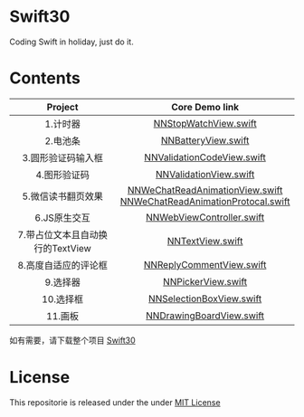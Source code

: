 # Swift30

Coding Swift in holiday, just do it.

# Contents

| Project | Core Demo link |
|:-------:|:-------:|
| 1.计时器 | [NNStopWatchView.swift](https://github.com/liuzhongning/Swift30/blob/master/Swift30/Projects/Project%2001/NNStopWatchView.swift)|
| 2.电池条 | [NNBatteryView.swift](https://github.com/liuzhongning/Swift30/blob/master/Swift30/Projects/Project%2002/NNBatteryView.swift)|
| 3.圆形验证码输入框 | [NNValidationCodeView.swift](https://github.com/liuzhongning/Swift30/blob/master/Swift30/Projects/Project%2003/NNValidationCodeView.swift)|
| 4.图形验证码 | [NNValidationView.swift](https://github.com/liuzhongning/Swift30/blob/master/Swift30/Projects/Project%2004/NNValidationView.swift)|
| 5.微信读书翻页效果 | [NNWeChatReadAnimationView.swift](https://github.com/liuzhongning/Swift30/blob/master/Swift30/Projects/Project%2005/NNWeChatReadAnimationView.swift) <br> [NNWeChatReadAnimationProtocal.swift](https://github.com/liuzhongning/Swift30/blob/master/Swift30/Projects/Project%2005/NNWeChatReadAnimationProtocal.swift)|
| 6.JS原生交互 | [NNWebViewController.swift](https://github.com/liuzhongning/Swift30/blob/master/Swift30/Projects/Project%2006/NNWebViewController.swift)|
| 7.带占位文本且自动换行的TextView | [NNTextView.swift](https://github.com/liuzhongning/Swift30/blob/master/Swift30/Projects/Project%2007/NNTextView.swift)|
| 8.高度自适应的评论框 | [NNReplyCommentView.swift](https://github.com/liuzhongning/Swift30/blob/master/Swift30/Projects/Project%2008/NNReplyCommentView.swift)|
| 9.选择器 | [NNPickerView.swift](https://github.com/liuzhongning/Swift30/blob/master/Swift30/Projects/Project%2009/NNPickerView.swift)|
| 10.选择框 | [NNSelectionBoxView.swift](https://github.com/liuzhongning/Swift30/blob/master/Swift30/Projects/Project%2010/NNSelectionBoxView.swift)|
| 11.画板 | [NNDrawingBoardView.swift](https://github.com/liuzhongning/Swift30/blob/master/Swift30/Projects/Project%2011/NNDrawingBoardView.swift)|

如有需要，请下载整个项目 [Swift30](https://github.com/liuzhongning/Swift30)


# License

This repositorie is released under the under [MIT License](https://github.com/liuzhongning/Swift30/blob/master/LICENSE)
